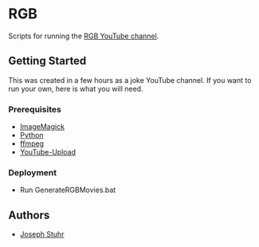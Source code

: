 # RGB
Scripts for running the [RGB YouTube channel](https://www.youtube.com/channel/UCh5MkxdU4DazVKXltOn193Q).

## Getting Started
This was created in a few hours as a joke YouTube channel.
If you want to run your own, here is what you will need.

### Prerequisites
* [ImageMagick](https://www.imagemagick.org/script/index.php)
* [Python](https://www.python.org/)
* [ffmpeg](https://www.ffmpeg.org/)
* [YouTube-Upload](https://github.com/tokland/youtube-upload)

### Deployment
* Run GenerateRGBMovies.bat

## Authors
* [Joseph Stuhr](https://www.linkedin.com/in/jpdeathblade/)

